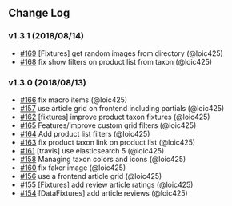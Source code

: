 ## Change Log

### v1.3.1 (2018/08/14)
- [#169](https://github.com/Jedisjeux/Jedisjeux/pull/169) [Fixtures] get random images from directory (@loic425)
- [#168](https://github.com/Jedisjeux/Jedisjeux/pull/168) fix show filters on product list from taxon (@loic425)

### v1.3.0 (2018/08/13)
- [#166](https://github.com/Jedisjeux/Jedisjeux/pull/166) fix macro items (@loic425)
- [#157](https://github.com/Jedisjeux/Jedisjeux/pull/157) use article grid on frontend including partials (@loic425)
- [#162](https://github.com/Jedisjeux/Jedisjeux/pull/162) [fixtures] improve product taxon fixtures (@loic425)
- [#165](https://github.com/Jedisjeux/Jedisjeux/pull/165) Features/improve custom grid filters (@loic425)
- [#164](https://github.com/Jedisjeux/Jedisjeux/pull/164) Add product list filters (@loic425)
- [#163](https://github.com/Jedisjeux/Jedisjeux/pull/163) fix product taxon link on product list (@loic425)
- [#161](https://github.com/Jedisjeux/Jedisjeux/pull/161) [travis] use elasticsearch 5 (@loic425)
- [#158](https://github.com/Jedisjeux/Jedisjeux/pull/158) Managing taxon colors and icons (@loic425)
- [#160](https://github.com/Jedisjeux/Jedisjeux/pull/160) fix faker image (@loic425)
- [#156](https://github.com/Jedisjeux/Jedisjeux/pull/156) use a frontend article grid (@loic425)
- [#155](https://github.com/Jedisjeux/Jedisjeux/pull/155) [Fixtures] add review article ratings (@loic425)
- [#154](https://github.com/Jedisjeux/Jedisjeux/pull/154) [DataFixtures] add article reviews (@loic425)

